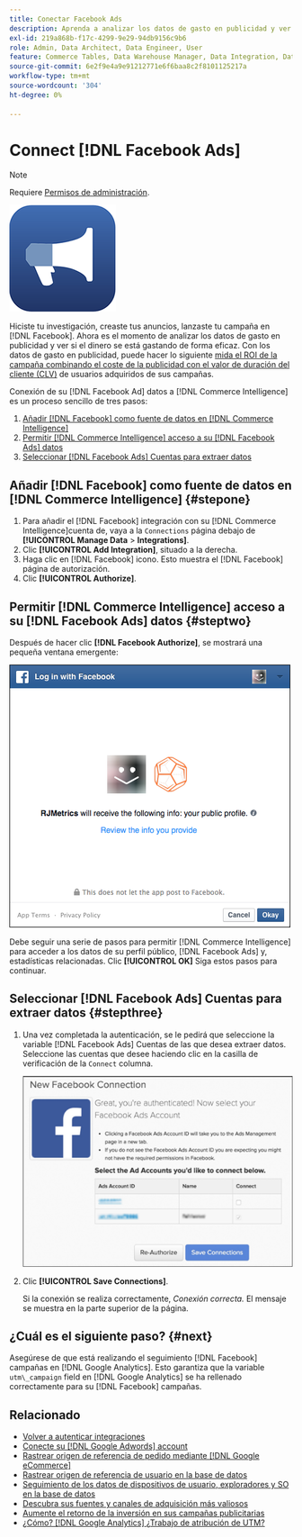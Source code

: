 ```yaml
---
title: Conectar Facebook Ads
description: Aprenda a analizar los datos de gasto en publicidad y ver si el dinero se gasta de forma eficaz.
exl-id: 219a868b-f17c-4299-9e29-94db9156c9b6
role: Admin, Data Architect, Data Engineer, User
feature: Commerce Tables, Data Warehouse Manager, Data Integration, Data Import/Export
source-git-commit: 6e2f9e4a9e91212771e6f6baa8c2f8101125217a
workflow-type: tm+mt
source-wordcount: '304'
ht-degree: 0%

---
```


# Connect [!DNL Facebook Ads]

>[!NOTE]
>
>Requiere [Permisos de administración](../../../administrator/user-management/user-management.md).

![](../../../assets/facebook-ads-logo.png)

Hiciste tu investigación, creaste tus anuncios, lanzaste tu campaña en [!DNL Facebook]. Ahora es el momento de analizar los datos de gasto en publicidad y ver si el dinero se está gastando de forma eficaz. Con los datos de gasto en publicidad, puede hacer lo siguiente [mida el ROI de la campaña combinando el coste de la publicidad con el valor de duración del cliente (CLV)](../../../data-analyst/analysis/roi-ad-camp.md) de usuarios adquiridos de sus campañas.

Conexión de su [!DNL Facebook Ad] datos a [!DNL Commerce Intelligence] es un proceso sencillo de tres pasos:

1. [Añadir [!DNL Facebook] como fuente de datos en [!DNL Commerce Intelligence]](#stepone)
1. [Permitir [!DNL Commerce Intelligence] acceso a su [!DNL Facebook Ads] datos](#steptwo)
1. [Seleccionar [!DNL Facebook Ads] Cuentas para extraer datos](#stepthree)

## Añadir [!DNL Facebook] como fuente de datos en [!DNL Commerce Intelligence] {#stepone}

1. Para añadir el [!DNL Facebook] integración con su [!DNL Commerce Intelligence]cuenta de, vaya a la `Connections` página debajo de **[!UICONTROL Manage Data** > **Integrations]**.
1. Clic **[!UICONTROL Add Integration]**, situado a la derecha.
1. Haga clic en [!DNL Facebook] icono. Esto muestra el [!DNL Facebook] página de autorización.
1. Clic **[!UICONTROL Authorize]**.

## Permitir [!DNL Commerce Intelligence] acceso a su [!DNL Facebook Ads] datos {#steptwo}

Después de hacer clic **[!DNL Facebook Authorize]**, se mostrará una pequeña ventana emergente:

![](../../../assets/Facebook_Access_Popup.png)

Debe seguir una serie de pasos para permitir [!DNL Commerce Intelligence] para acceder a los datos de su perfil público, [!DNL Facebook Ads] y, estadísticas relacionadas. Clic **[!UICONTROL OK]** Siga estos pasos para continuar.

## Seleccionar [!DNL Facebook Ads] Cuentas para extraer datos {#stepthree}

1. Una vez completada la autenticación, se le pedirá que seleccione la variable [!DNL Facebook Ads] Cuentas de las que desea extraer datos. Seleccione las cuentas que desee haciendo clic en la casilla de verificación de la `Connect` columna.

   ![](../../../assets/Facebook_Ad_Accounts.png)

1. Clic **[!UICONTROL Save Connections]**.

   Si la conexión se realiza correctamente, *Conexión correcta.* El mensaje se muestra en la parte superior de la página.

## ¿Cuál es el siguiente paso? {#next}

Asegúrese de que está realizando el seguimiento [!DNL Facebook] campañas en [!DNL Google Analytics]. Esto garantiza que la variable `utm\_campaign` field en [!DNL Google Analytics] se ha rellenado correctamente para su [!DNL Facebook] campañas.

## Relacionado

* [Volver a autenticar integraciones](https://experienceleague.adobe.com/docs/commerce-knowledge-base/kb/how-to/mbi-reauthenticating-integrations.html)
* [Conecte su [!DNL Google Adwords] account](../integrations/google-ecommerce.md)
* [Rastrear origen de referencia de pedido mediante [!DNL Google eCommerce]](../integrations/google-ecommerce.md)
* [Rastrear origen de referencia de usuario en la base de datos](../../analysis/google-track-user-acq.md)
* [Seguimiento de los datos de dispositivos de usuario, exploradores y SO en la base de datos](../../analysis/track-usr-dev-browser.md)
* [Descubra sus fuentes y canales de adquisición más valiosos](../../analysis/most-value-source-channel.md)
* [Aumente el retorno de la inversión en sus campañas publicitarias](../../analysis/roi-ad-camp.md)
* [¿Cómo? [!DNL Google Analytics] ¿Trabajo de atribución de UTM?](../../analysis/utm-attributes.md)
